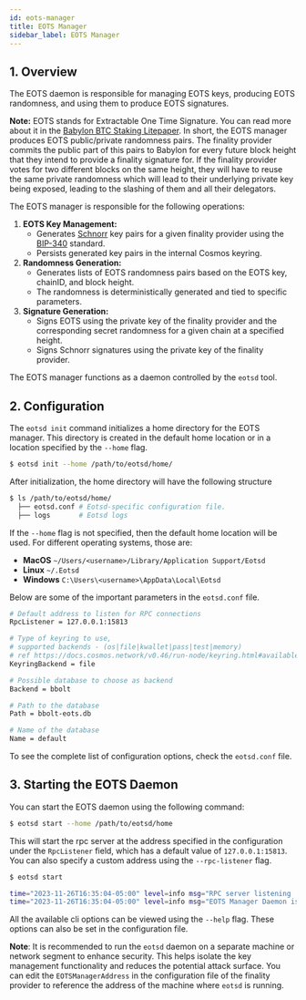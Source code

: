 ```yaml
---
id: eots-manager
title: EOTS Manager
sidebar_label: EOTS Manager
---
```


## 1. Overview

The EOTS daemon is responsible for managing EOTS keys,
producing EOTS randomness, and using them to produce EOTS signatures.

**Note:** EOTS stands for Extractable One Time Signature. You can read more about it
in
the [Babylon BTC Staking Litepaper](https://docs.babylonchain.io/assets/files/btc_staking_litepaper-32bfea0c243773f0bfac63e148387aef.pdf).
In short, the EOTS manager produces EOTS public/private randomness pairs.
The finality provider commits the public part of this pairs to Babylon for
every future block height that they intend to provide a finality signature for.
If the finality provider votes for two different blocks on the same height,
they will have to reuse the same private randomness which will lead to their
underlying private key being exposed, leading to the slashing of them and all their delegators.

The EOTS manager is responsible for the following operations:
1. **EOTS Key Management:**
    - Generates [Schnorr](https://en.wikipedia.org/wiki/Schnorr_signature) key pairs
      for a given finality provider using the
      [BIP-340](https://github.com/bitcoin/bips/blob/master/bip-0340.mediawiki)
      standard.
    - Persists generated key pairs in the
      internal Cosmos keyring.
2. **Randomness Generation:**
    - Generates lists of EOTS randomness pairs based on the EOTS key, chainID, and
      block height.
    - The randomness is deterministically generated and tied to specific parameters.
3. **Signature Generation:**
    - Signs EOTS using the private key of the finality provider and the corresponding secret
      randomness for a given chain at a specified height.
    - Signs Schnorr signatures using the private key of the finality provider.

The EOTS manager functions as a daemon controlled by the `eotsd` tool.

## 2. Configuration

The `eotsd init` command initializes a home directory for the EOTS
manager. This directory is created in the default home location or in a location
specified by the `--home` flag.

```bash
$ eotsd init --home /path/to/eotsd/home/
```

After initialization, the home directory will have the following structure

```bash
$ ls /path/to/eotsd/home/
  ├── eotsd.conf # Eotsd-specific configuration file.
  ├── logs       # Eotsd logs
```

If the `--home` flag is not specified, then the default home location will
be used. For different operating systems, those are:

- **MacOS** `~/Users/<username>/Library/Application Support/Eotsd`
- **Linux** `~/.Eotsd`
- **Windows** `C:\Users\<username>\AppData\Local\Eotsd`

Below are some of the important parameters in the `eotsd.conf` file.

```bash
# Default address to listen for RPC connections
RpcListener = 127.0.0.1:15813

# Type of keyring to use,
# supported backends - (os|file|kwallet|pass|test|memory)
# ref https://docs.cosmos.network/v0.46/run-node/keyring.html#available-backends-for-the-keyring
KeyringBackend = file

# Possible database to choose as backend
Backend = bbolt

# Path to the database
Path = bbolt-eots.db

# Name of the database
Name = default
```

To see the complete list of configuration options, check the `eotsd.conf` file.

## 3. Starting the EOTS Daemon

You can start the EOTS daemon using the following command:

```bash
$ eotsd start --home /path/to/eotsd/home
```

This will start the rpc server at the address specified in the configuration under
the `RpcListener` field, which has a default value of `127.0.0.1:15813`.
You can also specify a custom address using the `--rpc-listener` flag.

```bash
$ eotsd start

time="2023-11-26T16:35:04-05:00" level=info msg="RPC server listening	{"address": "127.0.0.1:15813"}"
time="2023-11-26T16:35:04-05:00" level=info msg="EOTS Manager Daemon is fully active!"
```

All the available cli options can be viewed using the `--help` flag. These options
can also be set in the configuration file.

**Note**: It is recommended to run the `eotsd` daemon on a separate machine or
network segment to enhance security. This helps isolate the key management
functionality and reduces the potential attack surface. You can edit the
`EOTSManagerAddress` in  the configuration file of the finality provider
to reference the address of the machine where `eotsd` is running.
